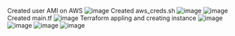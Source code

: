 Created user AMI on AWS
![image](https://user-images.githubusercontent.com/82173878/176942049-cf353d94-77c6-4b30-bfbc-427a6425e95d.png)
Created aws_creds.sh
![image](https://user-images.githubusercontent.com/82173878/176945520-de59e04e-b1de-45d8-b424-6c9fe4056c30.png)
![image](https://user-images.githubusercontent.com/82173878/176945448-74adecf4-68cb-406b-985c-2991a171ac7e.png)
Created main.tf
![image](https://user-images.githubusercontent.com/82173878/176960569-57b89e73-a5b2-4416-a987-d02567adcc25.png)
Terraform appling and creating instance
![image](https://user-images.githubusercontent.com/82173878/176961220-e04a1737-989b-4b7a-97e9-2d7db3f8f317.png)
![image](https://user-images.githubusercontent.com/82173878/176964987-b284d684-36fa-4d01-a14e-fa9e79b05d7d.png)
![image](https://user-images.githubusercontent.com/82173878/176965233-5f00a2df-dc02-49b8-9092-bcba528b4431.png)
![image](https://user-images.githubusercontent.com/82173878/176965292-1abaeccb-46dd-4ab6-8315-af0e1065699e.png)
